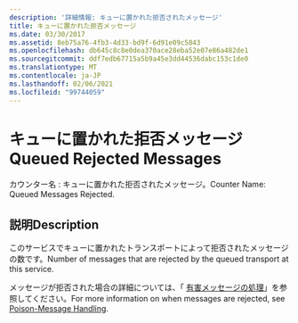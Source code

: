 ```yaml
---
description: '詳細情報: キューに置かれた拒否されたメッセージ'
title: キューに置かれた拒否メッセージ
ms.date: 03/30/2017
ms.assetid: 8eb75a76-4fb3-4d33-bd9f-6d91e09c5843
ms.openlocfilehash: db645c8c8e0dea370ace28eba52e07e86a482de1
ms.sourcegitcommit: ddf7edb67715a5b9a45e3dd44536dabc153c1de0
ms.translationtype: MT
ms.contentlocale: ja-JP
ms.lasthandoff: 02/06/2021
ms.locfileid: "99744059"
---
```

# <a name="queued-rejected-messages"></a><span data-ttu-id="caf2f-103">キューに置かれた拒否メッセージ</span><span class="sxs-lookup"><span data-stu-id="caf2f-103">Queued Rejected Messages</span></span>

<span data-ttu-id="caf2f-104">カウンター名 : キューに置かれた拒否されたメッセージ。</span><span class="sxs-lookup"><span data-stu-id="caf2f-104">Counter Name: Queued Messages Rejected.</span></span>  
  
## <a name="description"></a><span data-ttu-id="caf2f-105">説明</span><span class="sxs-lookup"><span data-stu-id="caf2f-105">Description</span></span>  

 <span data-ttu-id="caf2f-106">このサービスでキューに置かれたトランスポートによって拒否されたメッセージの数です。</span><span class="sxs-lookup"><span data-stu-id="caf2f-106">Number of messages that are rejected by the queued transport at this service.</span></span>  
  
 <span data-ttu-id="caf2f-107">メッセージが拒否された場合の詳細については、「 [有害メッセージの処理](../../feature-details/poison-message-handling.md)」を参照してください。</span><span class="sxs-lookup"><span data-stu-id="caf2f-107">For more information on when messages are rejected, see [Poison-Message Handling](../../feature-details/poison-message-handling.md).</span></span>
